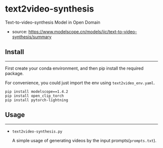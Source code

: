 # text2video-synthesis
Text-to-video-synthesis Model in Open Domain
- source: https://www.modelscope.cn/models/iic/text-to-video-synthesis/summary
## Install

---
First create your conda environment, and then pip install the required package.

For convenience, you could just import the env using `text2video_env.yaml`.
```
pip install modelscope==1.4.2
pip install open_clip_torch
pip install pytorch-lightning
```
## Usage

---

- `text2video-synthesis.py`
   
    A simple usage of generating videos by the input prompts(`prompts.txt`).


